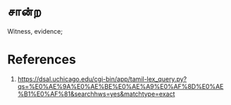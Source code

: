 # சான்ற

Witness, evidence;

# References
1. https://dsal.uchicago.edu/cgi-bin/app/tamil-lex_query.py?qs=%E0%AE%9A%E0%AE%BE%E0%AE%A9%E0%AF%8D%E0%AE%B1%E0%AF%81&searchhws=yes&matchtype=exact
